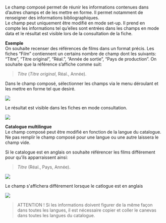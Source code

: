 Le champ composé permet de réunir les informations contenues dans d’autres champs et de les mettre en forme. Il permet notamment de renseigner des informations bibliographiques. <br>
Le champ peut uniquement être modifié en mode set-up. Il prend en compte les informations tel qu’elles sont entrées dans les champs en mode data et le résultat est visible lors de la consultation de la fiche.

**Exemple** <br>
On souhaite recenser des références de films dans un format précis. Les fiches “Film” contiennent un certains nombre de champ dont les suivants: “Titre”, “Titre original”, “Réal.”, “Année de sortie”, “Pays de production”.
On souhaite que la référence s’affiche comme suit:

> *Titre* (*Titre original*, Réal., Année).


Dans le champ composé, sélectionner les champs via le menu déroulant et les mettre en forme tel que desiré.

![](assets/compound/champ-compose-fr.png)

Le résultat est visible dans les fiches en mode consultation. 

![](assets/compound/fiche-film-fr.png)

**Catalogue multilingue** <br>
Le champ composé peut être modifié en fonction de la langue du catalogue. Ne pas remplir le champ composé pour une langue ou une autre laissera le champ vide.

Si le catalogue est en anglais on souhaite référencer les films différement pour qu’ils apparraissent ainsi: 

> *Titre* (Réal., Pays, Année).

![](assets/compound/champ-compose-en.png)

Le champ s'affichera différement lorsque le catlogue est en anglais

![](assets/compound/fiche-film-en.png)

> ATTENTION ! Si les informations doivent figurer de la même façon dans toutes les langues, il est nécessaire copier et coller le canevas dans toutes les langues du catalogue.